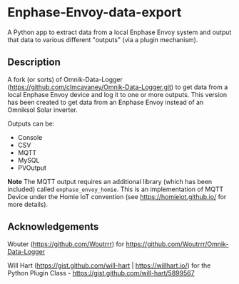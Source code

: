 # Enphase-Envoy-data-export

A Python app to extract data from a local Enphase Envoy system and output that data to various different "outputs" (via a plugin mechanism).


## Description

A fork (or sorts) of Omnik-Data-Logger (https://github.com/clmcavaney/Omnik-Data-Logger.git) to get data from a local Enphase Envoy device and log it to one or more outputs.  This version has been created to get data from an Enphase Envoy instead of an Omniksol Solar inverter.

Outputs can be:
- Console
- CSV
- MQTT
- MySQL
- PVOutput

**Note** The MQTT output requires an additional library (which has been included) called `enphase_envoy_homie`.  This is an implementation of MQTT Device under the Homie IoT convention (see https://homieiot.github.io/ for more details).


## Acknowledgements

Wouter (https://github.com/Woutrrr) for https://github.com/Woutrrr/Omnik-Data-Logger

Will Hart (https://gist.github.com/will-hart | https://willhart.io/) for the Python Plugin Class - https://gist.github.com/will-hart/5899567
